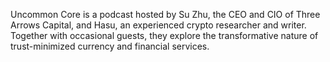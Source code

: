 Uncommon Core is a podcast hosted by Su Zhu, the CEO and CIO of Three Arrows Capital, and Hasu, an experienced crypto researcher and writer. Together with occasional guests, they explore the transformative nature of trust-minimized currency and financial services.